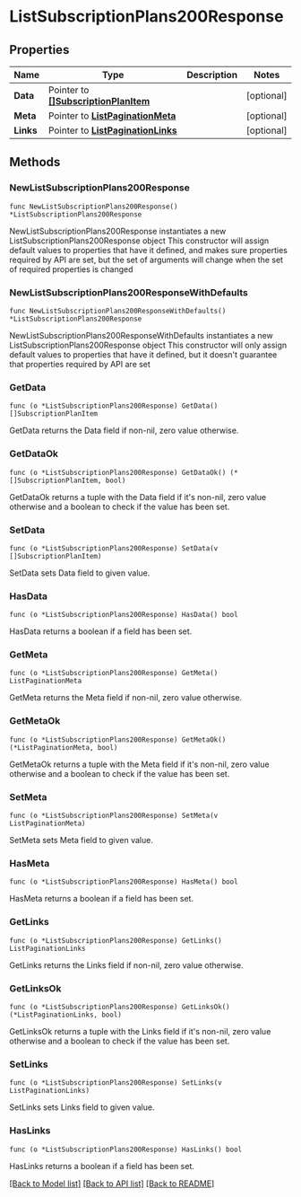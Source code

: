 # ListSubscriptionPlans200Response

## Properties

Name | Type | Description | Notes
------------ | ------------- | ------------- | -------------
**Data** | Pointer to [**[]SubscriptionPlanItem**](SubscriptionPlanItem.md) |  | [optional] 
**Meta** | Pointer to [**ListPaginationMeta**](ListPaginationMeta.md) |  | [optional] 
**Links** | Pointer to [**ListPaginationLinks**](ListPaginationLinks.md) |  | [optional] 

## Methods

### NewListSubscriptionPlans200Response

`func NewListSubscriptionPlans200Response() *ListSubscriptionPlans200Response`

NewListSubscriptionPlans200Response instantiates a new ListSubscriptionPlans200Response object
This constructor will assign default values to properties that have it defined,
and makes sure properties required by API are set, but the set of arguments
will change when the set of required properties is changed

### NewListSubscriptionPlans200ResponseWithDefaults

`func NewListSubscriptionPlans200ResponseWithDefaults() *ListSubscriptionPlans200Response`

NewListSubscriptionPlans200ResponseWithDefaults instantiates a new ListSubscriptionPlans200Response object
This constructor will only assign default values to properties that have it defined,
but it doesn't guarantee that properties required by API are set

### GetData

`func (o *ListSubscriptionPlans200Response) GetData() []SubscriptionPlanItem`

GetData returns the Data field if non-nil, zero value otherwise.

### GetDataOk

`func (o *ListSubscriptionPlans200Response) GetDataOk() (*[]SubscriptionPlanItem, bool)`

GetDataOk returns a tuple with the Data field if it's non-nil, zero value otherwise
and a boolean to check if the value has been set.

### SetData

`func (o *ListSubscriptionPlans200Response) SetData(v []SubscriptionPlanItem)`

SetData sets Data field to given value.

### HasData

`func (o *ListSubscriptionPlans200Response) HasData() bool`

HasData returns a boolean if a field has been set.

### GetMeta

`func (o *ListSubscriptionPlans200Response) GetMeta() ListPaginationMeta`

GetMeta returns the Meta field if non-nil, zero value otherwise.

### GetMetaOk

`func (o *ListSubscriptionPlans200Response) GetMetaOk() (*ListPaginationMeta, bool)`

GetMetaOk returns a tuple with the Meta field if it's non-nil, zero value otherwise
and a boolean to check if the value has been set.

### SetMeta

`func (o *ListSubscriptionPlans200Response) SetMeta(v ListPaginationMeta)`

SetMeta sets Meta field to given value.

### HasMeta

`func (o *ListSubscriptionPlans200Response) HasMeta() bool`

HasMeta returns a boolean if a field has been set.

### GetLinks

`func (o *ListSubscriptionPlans200Response) GetLinks() ListPaginationLinks`

GetLinks returns the Links field if non-nil, zero value otherwise.

### GetLinksOk

`func (o *ListSubscriptionPlans200Response) GetLinksOk() (*ListPaginationLinks, bool)`

GetLinksOk returns a tuple with the Links field if it's non-nil, zero value otherwise
and a boolean to check if the value has been set.

### SetLinks

`func (o *ListSubscriptionPlans200Response) SetLinks(v ListPaginationLinks)`

SetLinks sets Links field to given value.

### HasLinks

`func (o *ListSubscriptionPlans200Response) HasLinks() bool`

HasLinks returns a boolean if a field has been set.


[[Back to Model list]](../README.md#documentation-for-models) [[Back to API list]](../README.md#documentation-for-api-endpoints) [[Back to README]](../README.md)


